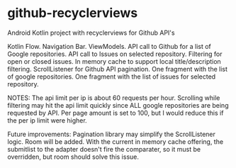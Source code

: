 # github-recyclerviews
Android Kotlin project with recyclerviews for Github API's

Kotlin Flow.
Navigation Bar.
ViewModels.
API call to Github for a list of Google repositories.
API call to Issues on selected repository.
Filtering for open or closed issues.
In memory cache to support local title/description filtering.
ScrollListener for Github API pagination.
One fragment with the list of google repositories.
One fragment with the list of issues for selected repository.


NOTES:
The api limit per ip is about 60 requests per hour.  Scrolling while filtering may hit the api limit quickly since ALL google repositories are being requested by API.  Per page amount is set to 100, but I would reduce this if the per ip limit were higher.


Future improvements:
Pagination library may simplify the ScrollListener logic.
Room will be added.  With the current in memory cache offering, the submitlist to the adapter doesn't fire the comparater, so it must be overridden, but room should solve this issue.
